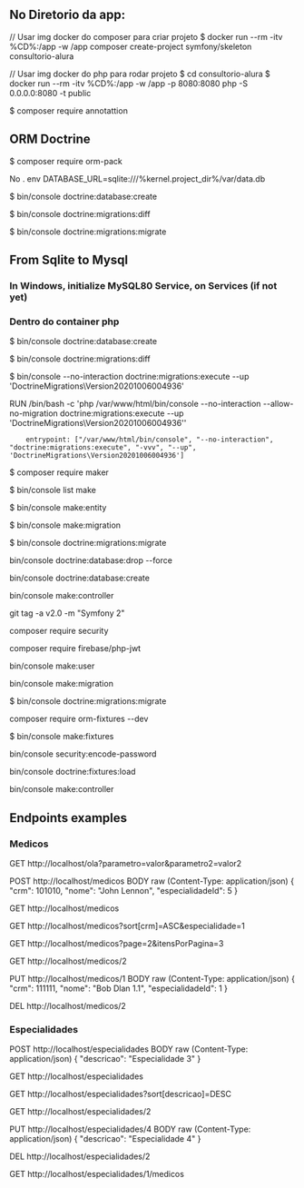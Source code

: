 ## No Diretorio da app:

// Usar img docker do composer para criar projeto
$ docker run --rm -itv %CD%:/app -w /app composer create-project symfony/skeleton consultorio-alura

// Usar img docker do php para rodar projeto
$ cd consultorio-alura
$ docker run --rm -itv %CD%:/app -w /app -p 8080:8080 php -S 0.0.0.0:8080 -t public

$ composer require annotattion

## ORM Doctrine
$ composer require orm-pack

No . env
DATABASE_URL=sqlite:///%kernel.project_dir%/var/data.db

$ bin/console doctrine:database:create

$ bin/console doctrine:migrations:diff

$ bin/console doctrine:migrations:migrate

## From Sqlite to Mysql

### In Windows, initialize MySQL80 Service, on Services (if not yet)

### Dentro do container php
$ bin/console doctrine:database:create

$ bin/console doctrine:migrations:diff

$ bin/console --no-interaction doctrine:migrations:execute --up 'DoctrineMigrations\Version20201006004936'

RUN /bin/bash -c 'php /var/www/html/bin/console --no-interaction --allow-no-migration doctrine:migrations:execute --up \'DoctrineMigrations\Version20201006004936\''

        entrypoint: ["/var/www/html/bin/console", "--no-interaction", "doctrine:migrations:execute", "-vvv", "--up", 'DoctrineMigrations\Version20201006004936']


$ composer require maker

$ bin/console list make

$ bin/console make:entity

$ bin/console make:migration

$ bin/console doctrine:migrations:migrate

bin/console doctrine:database:drop --force

bin/console doctrine:database:create

bin/console make:controller

git tag -a v2.0 -m "Symfony 2"

composer require security

composer require firebase/php-jwt

bin/console make:user

bin/console make:migration

$ bin/console doctrine:migrations:migrate

composer require orm-fixtures --dev

$ bin/console make:fixtures

bin/console security:encode-password

bin/console doctrine:fixtures:load

bin/console make:controller

## Endpoints examples

### Medicos

GET http://localhost/ola?parametro=valor&parametro2=valor2

POST http://localhost/medicos
BODY raw (Content-Type: application/json)
{
    "crm": 101010,
    "nome": "John Lennon",
    "especialidadeId": 5
}

GET http://localhost/medicos

GET http://localhost/medicos?sort[crm]=ASC&especialidade=1

GET http://localhost/medicos?page=2&itensPorPagina=3

GET http://localhost/medicos/2

PUT http://localhost/medicos/1
BODY raw (Content-Type: application/json)
{
    "crm": 111111,
    "nome": "Bob Dlan 1.1",
    "especialidadeId": 1
}

DEL http://localhost/medicos/2

### Especialidades

POST http://localhost/especialidades
BODY raw (Content-Type: application/json)
{
    "descricao": "Especialidade 3"
}

GET http://localhost/especialidades

GET http://localhost/especialidades?sort[descricao]=DESC

GET http://localhost/especialidades/2

PUT http://localhost/especialidades/4
BODY raw (Content-Type: application/json)
{
    "descricao": "Especialidade 4"
}

DEL http://localhost/especialidades/2

GET http://localhost/especialidades/1/medicos